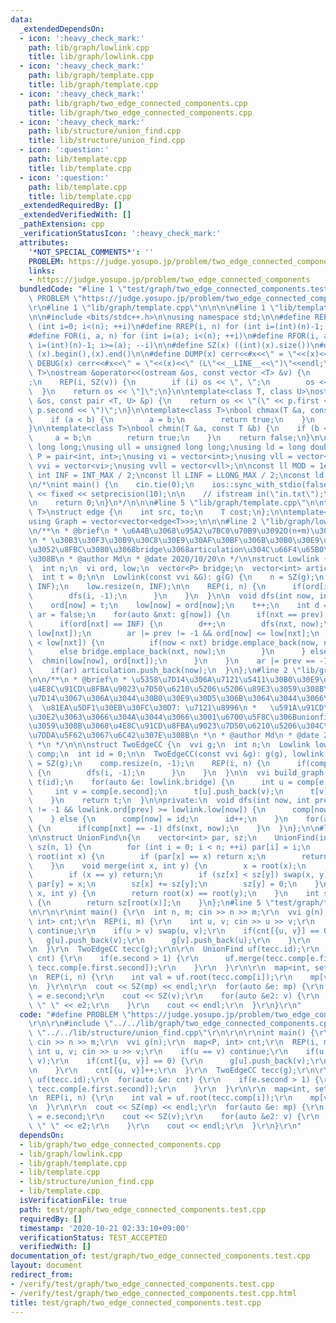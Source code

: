 ```yaml
---
data:
  _extendedDependsOn:
  - icon: ':heavy_check_mark:'
    path: lib/graph/lowlink.cpp
    title: lib/graph/lowlink.cpp
  - icon: ':heavy_check_mark:'
    path: lib/graph/template.cpp
    title: lib/graph/template.cpp
  - icon: ':heavy_check_mark:'
    path: lib/graph/two_edge_connected_components.cpp
    title: lib/graph/two_edge_connected_components.cpp
  - icon: ':heavy_check_mark:'
    path: lib/structure/union_find.cpp
    title: lib/structure/union_find.cpp
  - icon: ':question:'
    path: lib/template.cpp
    title: lib/template.cpp
  - icon: ':question:'
    path: lib/template.cpp
    title: lib/template.cpp
  _extendedRequiredBy: []
  _extendedVerifiedWith: []
  _pathExtension: cpp
  _verificationStatusIcon: ':heavy_check_mark:'
  attributes:
    '*NOT_SPECIAL_COMMENTS*': ''
    PROBLEM: https://judge.yosupo.jp/problem/two_edge_connected_components
    links:
    - https://judge.yosupo.jp/problem/two_edge_connected_components
  bundledCode: "#line 1 \"test/graph/two_edge_connected_components.test.cpp\"\n#define\
    \ PROBLEM \"https://judge.yosupo.jp/problem/two_edge_connected_components\"\r\n\
    \r\n#line 1 \"lib/graph/template.cpp\"\n\n\n\n#line 1 \"lib/template.cpp\"\n\n\
    \n\n#include <bits/stdc++.h>\n\nusing namespace std;\n\n#define REP(i, n) for\
    \ (int i=0; i<(n); ++i)\n#define RREP(i, n) for (int i=(int)(n)-1; i>=0; --i)\n\
    #define FOR(i, a, n) for (int i=(a); i<(n); ++i)\n#define RFOR(i, a, n) for (int\
    \ i=(int)(n)-1; i>=(a); --i)\n\n#define SZ(x) ((int)(x).size())\n#define ALL(x)\
    \ (x).begin(),(x).end()\n\n#define DUMP(x) cerr<<#x<<\" = \"<<(x)<<endl\n#define\
    \ DEBUG(x) cerr<<#x<<\" = \"<<(x)<<\" (L\"<<__LINE__<<\")\"<<endl;\n\ntemplate<class\
    \ T>\nostream &operator<<(ostream &os, const vector <T> &v) {\n    os << \"[\"\
    ;\n    REP(i, SZ(v)) {\n        if (i) os << \", \";\n        os << v[i];\n  \
    \  }\n    return os << \"]\";\n}\n\ntemplate<class T, class U>\nostream &operator<<(ostream\
    \ &os, const pair <T, U> &p) {\n    return os << \"(\" << p.first << \" \" <<\
    \ p.second << \")\";\n}\n\ntemplate<class T>\nbool chmax(T &a, const T &b) {\n\
    \    if (a < b) {\n        a = b;\n        return true;\n    }\n    return false;\n\
    }\n\ntemplate<class T>\nbool chmin(T &a, const T &b) {\n    if (b < a) {\n   \
    \     a = b;\n        return true;\n    }\n    return false;\n}\n\nusing ll =\
    \ long long;\nusing ull = unsigned long long;\nusing ld = long double;\nusing\
    \ P = pair<int, int>;\nusing vi = vector<int>;\nusing vll = vector<ll>;\nusing\
    \ vvi = vector<vi>;\nusing vvll = vector<vll>;\n\nconst ll MOD = 1e9 + 7;\nconst\
    \ int INF = INT_MAX / 2;\nconst ll LINF = LLONG_MAX / 2;\nconst ld eps = 1e-9;\n\
    \n/*\nint main() {\n    cin.tie(0);\n    ios::sync_with_stdio(false);\n    cout\
    \ << fixed << setprecision(10);\n\n    // ifstream in(\"in.txt\");\n    // cin.rdbuf(in.rdbuf());\n\
    \n    return 0;\n}\n*/\n\n\n#line 5 \"lib/graph/template.cpp\"\n\ntemplate<typename\
    \ T>\nstruct edge {\n    int src, to;\n    T cost;\n};\n\ntemplate<typename T>\n\
    using Graph = vector<vector<edge<T>>>;\n\n\n#line 2 \"lib/graph/lowlink.cpp\"\n\
    \n/**\n * @brief\n * \u6A4B\u3068\u95A2\u7BC0\u70B9\u3092O(n+m)\u3067\u5217\u6319\
    \n * \u30B3\u30F3\u30B9\u30C8\u30E9\u30AF\u30BF\u306B\u30B0\u30E9\u30D5\u3092\u6295\
    \u3052\u8FBC\u3080\u3068bridge\u3068articulation\u304C\u66F4\u65B0\u3055\u308C\
    \u308B\n * @author Md\n * @date 2020/10/20\n */\n\nstruct Lowlink {\n  vvi g;\n\
    \  int n;\n  vi ord, low;\n  vector<P> bridge;\n  vector<int> articulation;\n\
    \  int t = 0;\n\n  Lowlink(const vvi &G): g(G) {\n    n = SZ(g);\n    ord.resize(n,\
    \ INF);\n    low.resize(n, INF);\n\n    REP(i, n) {\n      if(ord[i] == INF) {\n\
    \        dfs(i, -1);\n      }\n    }\n  }\n\n  void dfs(int now, int prev) {\n\
    \    ord[now] = t;\n    low[now] = ord[now];\n    t++;\n    int d = 0;\n    bool\
    \ ar = false;\n    for(auto &nxt: g[now]) {\n      if(nxt == prev) continue;\n\
    \      if(ord[nxt] == INF) {\n        d++;\n        dfs(nxt, now);\n        chmin(low[now],\
    \ low[nxt]);\n        ar |= prev != -1 && ord[now] <= low[nxt];\n        if(ord[now]\
    \ < low[nxt]) {\n          if(now < nxt) bridge.emplace_back(now, nxt);\n    \
    \      else bridge.emplace_back(nxt, now);\n        }\n      } else {\n      \
    \  chmin(low[now], ord[nxt]);\n      }\n    }\n    ar |= prev == -1 && d >= 2;\n\
    \    if(ar) articulation.push_back(now);\n  }\n};\n#line 2 \"lib/graph/two_edge_connected_components.cpp\"\
    \n\n/**\n * @brief\n * \u5358\u7D14\u306A\u7121\u5411\u30B0\u30E9\u30D5g\u3092\
    \u4E8C\u91CD\u8FBA\u9023\u7D50\u6210\u5206\u5206\u89E3\u3059\u308B\n *\n * \u5358\
    \u7D14\u3067\u306A\u3044\u30B0\u30E9\u30D5\u306B\u3064\u3044\u3066\u3082\n * \
    \  \u81EA\u5DF1\u30EB\u30FC\u30D7: \u7121\u8996\n *   \u591A\u91CD\u8FBA: \u30E1\
    \u30E2\u3063\u3066\u304A\u3044\u3066\u3001\u6700\u5F8C\u306Bunionfind\n * \u3068\
    \u3059\u308B\u3068\u4E8C\u91CD\u8FBA\u9023\u7D50\u6210\u5206\u304C\u307B\u307C\
    \u7DDA\u5F62\u3067\u6C42\u307E\u308B\n *\n * @author Md\n * @date 2020/10/21\n\
    \ *\n */\n\n\nstruct TwoEdgeCC {\n  vvi g;\n  int n;\n  Lowlink lowlink;\n  vi\
    \ comp;\n  int id = 0;\n\n  TwoEdgeCC(const vvi &g): g(g), lowlink(g) {\n    n\
    \ = SZ(g);\n    comp.resize(n, -1);\n    REP(i, n) {\n      if(comp[i] == -1)\
    \ {\n        dfs(i, -1);\n      }\n    }\n  }\n\n  vvi build_graph() {\n    vvi\
    \ t(id);\n    for(auto &e: lowlink.bridge) {\n      int u = comp[e.first];\n \
    \     int v = comp[e.second];\n      t[u].push_back(v);\n      t[v].push_back(u);\n\
    \    }\n    return t;\n  }\n\nprivate:\n  void dfs(int now, int prev) {\n    if(prev\
    \ != -1 && lowlink.ord[prev] >= lowlink.low[now]) {\n      comp[now] = comp[prev];\n\
    \    } else {\n      comp[now] = id;\n      id++;\n    }\n    for(auto &nxt: g[now])\
    \ {\n      if(comp[nxt] == -1) dfs(nxt, now);\n    }\n  }\n};\n\n#line 2 \"lib/structure/union_find.cpp\"\
    \n\nstruct UnionFind\n{\n    vector<int> par, sz;\n    UnionFind(int n) : par(n),\
    \ sz(n, 1) {\n        for (int i = 0; i < n; ++i) par[i] = i;\n    }\n    int\
    \ root(int x) {\n        if (par[x] == x) return x;\n        return par[x] = root(par[x]);\n\
    \    }\n    void merge(int x, int y) {\n        x = root(x);\n        y = root(y);\n\
    \        if (x == y) return;\n        if (sz[x] < sz[y]) swap(x, y);\n       \
    \ par[y] = x;\n        sz[x] += sz[y];\n        sz[y] = 0;\n    }\n    bool issame(int\
    \ x, int y) {\n        return root(x) == root(y);\n    }\n    int size(int x)\
    \ {\n        return sz[root(x)];\n    }\n};\n#line 5 \"test/graph/two_edge_connected_components.test.cpp\"\
    \n\r\n\r\nint main() {\r\n  int n, m; cin >> n >> m;\r\n  vvi g(n);\r\n  map<P,\
    \ int> cnt;\r\n  REP(i, m) {\r\n    int u, v; cin >> u >> v;\r\n    if(u == v)\
    \ continue;\r\n    if(u > v) swap(u, v);\r\n    if(cnt[{u, v}] == 0) {\r\n   \
    \   g[u].push_back(v);\r\n      g[v].push_back(u);\r\n    }\r\n    cnt[{u, v}]++;\r\
    \n  }\r\n  TwoEdgeCC tecc(g);\r\n\r\n  UnionFind uf(tecc.id);\r\n  for(auto &e:\
    \ cnt) {\r\n    if(e.second > 1) {\r\n      uf.merge(tecc.comp[e.first.first],\
    \ tecc.comp[e.first.second]);\r\n    }\r\n  }\r\n\r\n  map<int, set<int>> mp;\r\
    \n  REP(i, n) {\r\n    int val = uf.root(tecc.comp[i]);\r\n    mp[val].insert(i);\r\
    \n  }\r\n\r\n  cout << SZ(mp) << endl;\r\n  for(auto &e: mp) {\r\n    auto &v\
    \ = e.second;\r\n    cout << SZ(v);\r\n    for(auto &e2: v) {\r\n      cout <<\
    \ \" \" << e2;\r\n    }\r\n    cout << endl;\r\n  }\r\n}\r\n"
  code: "#define PROBLEM \"https://judge.yosupo.jp/problem/two_edge_connected_components\"\
    \r\n\r\n#include \"../../lib/graph/two_edge_connected_components.cpp\"\r\n#include\
    \ \"../../lib/structure/union_find.cpp\"\r\n\r\n\r\nint main() {\r\n  int n, m;\
    \ cin >> n >> m;\r\n  vvi g(n);\r\n  map<P, int> cnt;\r\n  REP(i, m) {\r\n   \
    \ int u, v; cin >> u >> v;\r\n    if(u == v) continue;\r\n    if(u > v) swap(u,\
    \ v);\r\n    if(cnt[{u, v}] == 0) {\r\n      g[u].push_back(v);\r\n      g[v].push_back(u);\r\
    \n    }\r\n    cnt[{u, v}]++;\r\n  }\r\n  TwoEdgeCC tecc(g);\r\n\r\n  UnionFind\
    \ uf(tecc.id);\r\n  for(auto &e: cnt) {\r\n    if(e.second > 1) {\r\n      uf.merge(tecc.comp[e.first.first],\
    \ tecc.comp[e.first.second]);\r\n    }\r\n  }\r\n\r\n  map<int, set<int>> mp;\r\
    \n  REP(i, n) {\r\n    int val = uf.root(tecc.comp[i]);\r\n    mp[val].insert(i);\r\
    \n  }\r\n\r\n  cout << SZ(mp) << endl;\r\n  for(auto &e: mp) {\r\n    auto &v\
    \ = e.second;\r\n    cout << SZ(v);\r\n    for(auto &e2: v) {\r\n      cout <<\
    \ \" \" << e2;\r\n    }\r\n    cout << endl;\r\n  }\r\n}\r\n"
  dependsOn:
  - lib/graph/two_edge_connected_components.cpp
  - lib/graph/lowlink.cpp
  - lib/graph/template.cpp
  - lib/template.cpp
  - lib/structure/union_find.cpp
  - lib/template.cpp
  isVerificationFile: true
  path: test/graph/two_edge_connected_components.test.cpp
  requiredBy: []
  timestamp: '2020-10-21 02:33:10+09:00'
  verificationStatus: TEST_ACCEPTED
  verifiedWith: []
documentation_of: test/graph/two_edge_connected_components.test.cpp
layout: document
redirect_from:
- /verify/test/graph/two_edge_connected_components.test.cpp
- /verify/test/graph/two_edge_connected_components.test.cpp.html
title: test/graph/two_edge_connected_components.test.cpp
---
```


